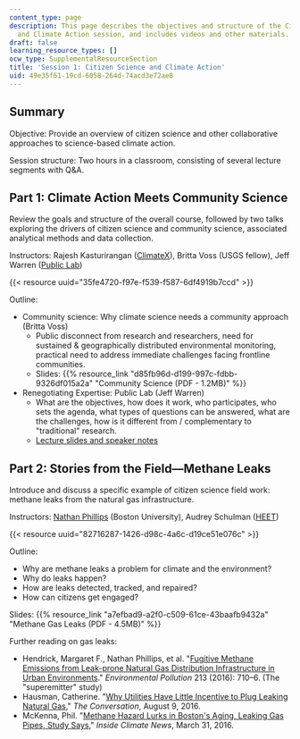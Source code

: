 ```yaml
---
content_type: page
description: This page describes the objectives and structure of the Citizen Science
  and Climate Action session, and includes videos and other materials.
draft: false
learning_resource_types: []
ocw_type: SupplementalResourceSection
title: 'Session 1: Citizen Science and Climate Action'
uid: 49e35f61-19cd-6058-264d-74acd3e72ae8
---
```

## Summary

Objective: Provide an overview of citizen science and other collaborative approaches to science-based climate action.

Session structure: Two hours in a classroom, consisting of several lecture segments with Q&A.

## Part 1: Climate Action Meets Community Science

Review the goals and structure of the overall course, followed by two talks exploring the drivers of citizen science and community science, associated analytical methods and data collection.

Instructors: Rajesh Kasturirangan ([ClimateX](https://climatex.mit.edu/)), Britta Voss (USGS fellow), Jeff Warren ([Public Lab](https://crowdandcloud.org/bio/jeff-warren))

{{< resource uuid="35fe4720-f97e-f539-f587-6df4919b7ccd" >}}

Outline:

- Community science: Why climate science needs a community approach (Britta Voss)
    - Public disconnect from research and researchers, need for sustained & geographically distributed environmental monitoring, practical need to address immediate challenges facing frontline communities.
    - Slides: {{% resource_link "d85fb96d-d199-997c-fdbb-9326df015a2a" "Community Science (PDF - 1.2MB)" %}}
- Renegotiating Expertise: Public Lab (Jeff Warren)
    - What are the objectives, how does it work, who participates, who sets the agenda, what types of questions can be answered, what are the challenges, how is it different from / complementary to "traditional" research.
    - [Lecture slides and speaker notes](https://publiclab.org/notes/warren/01-18-2017/renegotiating-expertise-a-talk-at-climatex-mit)

## Part 2: Stories from the Field—Methane Leaks

Introduce and discuss a specific example of citizen science field work: methane leaks from the natural gas infrastructure.

Instructors: [Nathan Phillips](https://www.bu.edu/earth/people/faculty/nathan-phillips/) (Boston University), Audrey Schulman ([HEET](https://www.heetma.org/))

{{< resource uuid="82716287-1426-d98c-4a6c-d19ce51e076c" >}}

Outline:

- Why are methane leaks a problem for climate and the environment?
- Why do leaks happen?
- How are leaks detected, tracked, and repaired?
- How can citizens get engaged?

Slides: {{% resource_link "a7efbad9-a2f0-c509-61ce-43baafb9432a" "Methane Gas Leaks (PDF - 4.5MB)" %}}

Further reading on gas leaks:

- Hendrick, Margaret F., Nathan Phillips, et al. "[Fugitive Methane Emissions from Leak-prone Natural Gas Distribution Infrastructure in Urban Environments](https://doi.org/10.1016/j.envpol.2016.01.094)." *Environmental Pollution* 213 (2016): 710–6. (The "superemitter" study)
- Hausman, Catherine. "[Why Utilities Have Little Incentive to Plug Leaking Natural Gas](https://theconversation.com/why-utilities-have-little-incentive-to-plug-leaking-natural-gas-63092)," *The Conversation*, August 9, 2016.
- McKenna, Phil. "[Methane Hazard Lurks in Boston's Aging, Leaking Gas Pipes, Study Says](https://insideclimatenews.org/news/30032016/boston-natural-gas-pipelines-leaking-methane-climate-change-explosion)," *Inside Climate News*, March 31, 2016.